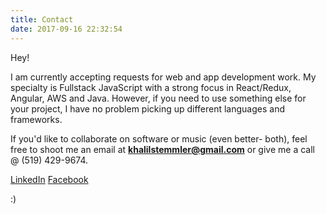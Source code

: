 ```yaml
---
title: Contact
date: 2017-09-16 22:32:54
---
```


Hey!

I am currently accepting requests for web and app development work. My specialty is Fullstack JavaScript with a strong focus in React/Redux, Angular, AWS and Java. However, if you need to use something else for your project, I have no problem picking up different languages and frameworks.

If you'd like to collaborate on software or music (even better- both), feel free to shoot me an email at **khalilstemmler@gmail.com** or give me a call @ (519) 429-9674.

[LinkedIn](https://www.linkedin.com/in/khalilstemmler/)
[Facebook](https://www.facebook.com/khalilstemmler)

:)
